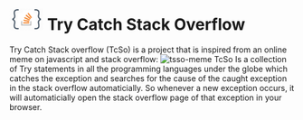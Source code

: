# <img src="tcso-icon.png" width="60px"> Try Catch Stack Overflow
Try Catch Stack overflow (TcSo) is a project that is inspired from an online meme on javascript and stack overflow:
<img src="http://i.imgur.com/wlRwRYi.jpg" alt="tsso-meme">
TcSo Is a collection of Try statements in all the programming languages under the globe which catches the exception and searches for the cause of the caught exception in the stack overflow automaticially. So whenever a new exception occurs, it will automaticially open the stack overflow page of that exception in your browser.
